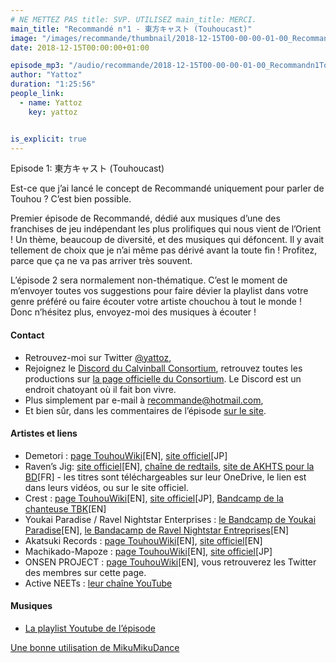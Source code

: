 ```yaml
---
# NE METTEZ PAS title: SVP. UTILISEZ main_title: MERCI.
main_title: "Recommandé n°1 - 東方キャスト (Touhoucast)"
image: "/images/recommande/thumbnail/2018-12-15T00-00-00-01-00_Recommandn1Touhoucast.jpg"
date: 2018-12-15T00:00:00+01:00

episode_mp3: "/audio/recommande/2018-12-15T00-00-00-01-00_Recommandn1Touhoucast.mp3"
author: "Yattoz"
duration: "1:25:56"
people_link: 
  - name: Yattoz
    key: yattoz


is_explicit: true
---
```


<PodcastHeader/>

<!-- ECRIRE LA DESCRIPTION DE L'EPISODE SOUS CETTE LIGNE -->


 Episode 1: 東方キャスト (Touhoucast) 

<p>Est-ce que j’ai lancé le concept de Recommandé uniquement pour parler de Touhou ? C’est bien possible.</p>

<p>Premier épisode de Recommandé, dédié aux musiques d’une des franchises de jeu indépendant les plus prolifiques qui nous vient de l’Orient ! Un thème, beaucoup de diversité, et des musiques qui défoncent. Il y avait tellement de choix que je n’ai même pas dérivé avant la toute fin ! Profitez, parce que ça ne va pas arriver très souvent.</p>

<p>L’épisode 2 sera normalement non-thématique. C’est le moment de m’envoyer toutes vos suggestions pour faire dévier la playlist dans votre genre préféré ou faire écouter votre artiste chouchou à tout le monde ! Donc n’hésitez plus, envoyez-moi des musiques à écouter !</p>

<h4>Contact</h4>

<ul>
  <li>Retrouvez-moi sur Twitter <a href="https://twitter.com/yattoz" rel="nofollow">@yattoz</a>,</li>
  <li>Rejoignez le <a href="https://discord.gg/4RnA9v7" rel="nofollow">Discord du Calvinball Consortium</a>, retrouvez toutes les productions sur <a href="https://calvinballradio.wordpress.com/" rel="nofollow">la page officielle du Consortium</a>. Le Discord est un endroit chatoyant où il fait bon vivre.</li>
  <li>Plus simplement par e-mail à <a href="mailto:recommande@hotmail.com" rel="nofollow">recommande@hotmail.com</a>,</li>
  <li>Et bien sûr, dans les commentaires de l’épisode <a href="https://recommande.duckdns.org" rel="nofollow">sur le site</a>.</li>
</ul>

<h4>Artistes et liens</h4>

<ul>
  <li>Demetori : <a href="https://en.touhouwiki.net/wiki/Demetori" rel="nofollow">page TouhouWiki</a>[EN], <a href="http://demetori.xii.jp/" rel="nofollow">site officiel</a>[JP]</li>
  <li>Raven’s Jig: <a href="http://www.ravensjig.com/" rel="nofollow">site officiel</a>[EN], <a href="https://www.youtube.com/user/redtails/videos" rel="nofollow">chaîne de redtails</a>, <a href="http://akhtscartoon.canalblog.com/" rel="nofollow">site de AKHTS pour la BD</a>[FR] - les titres sont téléchargeables sur leur OneDrive, le lien est dans leurs vidéos, ou sur le site officiel.</li>
  <li>Crest : <a href="https://en.touhouwiki.net/wiki/Crest" rel="nofollow">page TouhouWiki</a>[EN], <a href="http://crest-music.net/" rel="nofollow">site officiel</a>[JP], <a href="https://tbkitsune.bandcamp.com/releases" rel="nofollow">Bandcamp de la chanteuse TBK</a>[EN]</li>
  <li>Youkai Paradise / Ravel Nightstar Enterprises : <a href="https://youkaiparadise.bandcamp.com/" rel="nofollow">le Bandcamp de Youkai Paradise</a>[EN], <a href="https://ravelnightstar.bandcamp.com/releases" rel="nofollow">le Bandacamp de Ravel Nightstar Entreprises</a>[EN]</li>
  <li>Akatsuki Records : <a href="https://en.touhouwiki.net/wiki/%E6%9A%81Records" rel="nofollow">page TouhouWiki</a>[EN], <a href="http://akatsuki-records.com/index.html" rel="nofollow">site officiel</a>[EN]</li>
  <li>Machikado-Mapoze : <a href="https://en.touhouwiki.net/wiki/%E8%A1%97%E8%A7%92%E9%BA%BB%E5%A9%86%E8%B1%86" rel="nofollow">page TouhouWiki</a>[EN], <a href="http://mapoze.com/" rel="nofollow">site officiel</a>[JP]</li>
  <li>ONSEN PROJECT : <a href="https://en.touhouwiki.net/wiki/ONSEN_PROJECT" rel="nofollow">page TouhouWiki</a>[EN], vous retrouverez les Twitter des membres sur cette page.</li>
  <li>Active NEETs : <a href="https://www.youtube.com/user/MintAkairyusei" rel="nofollow">leur chaîne YouTube</a></li>
</ul>

<h4>Musiques</h4>

<ul>
  <li><a href="https://www.youtube.com/playlist?list=PLNjXbZkItxtbA6PhrhUBxvDk5WC8-CPJa" rel="nofollow">La playlist Youtube de l’épisode</a></li>
</ul>

<p><a href="https://www.youtube.com/watch?v=axn2tpbzBhE" rel="nofollow">Une bonne utilisation de MikuMikuDance</a></p>


